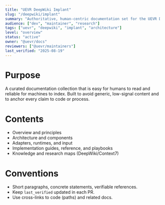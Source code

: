 ```yaml
---
title: "UEVR DeepWiki Implant"
slug: "/deepwiki/implant"
summary: "Authoritative, human-centric documentation set for the UEVR DeepWiki 'implant' track focusing on adapters, runtimes, input, and implementation practices."
audience: ["dev", "maintainer", "research"]
tags: ["uevr", "deepwiki", "implant", "architecture"]
level: "overview"
status: "active"
owner: "@uevr/docs"
reviewers: ["@uevr/maintainers"]
last_verified: "2025-08-19"
---
```


# Purpose
A curated documentation collection that is easy for humans to read and reliable for machines to index. Built to avoid generic, low-signal content and to anchor every claim to code or process.

# Contents
- Overview and principles
- Architecture and components
- Adapters, runtimes, and input
- Implementation guides, reference, and playbooks
- Knowledge and research maps (DeepWiki/Context7)

# Conventions
- Short paragraphs, concrete statements, verifiable references.
- Keep `last_verified` updated in each PR.
- Use cross-links to code (paths) and related docs.

